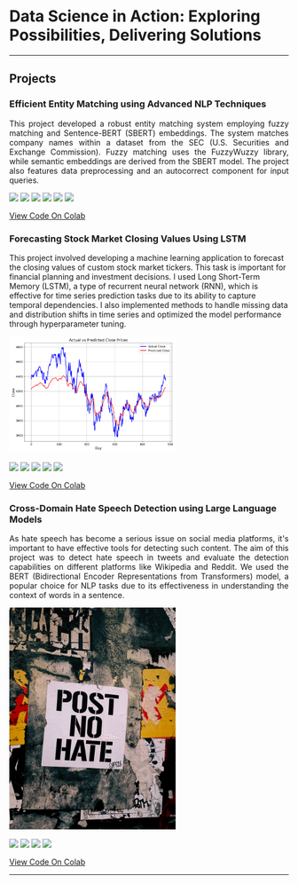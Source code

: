 # Data Science in Action: Exploring Possibilities, Delivering Solutions

<!-- Hello, I'm Aman Kumar, a Data Scientist with experience in Analytics, NLP, Machine Learning, and Computer Vision. -->
---
## Projects

### Efficient Entity Matching using Advanced NLP Techniques

<p align="justify">
This project developed a robust entity matching system employing fuzzy matching and Sentence-BERT (SBERT) embeddings. The system matches company names within a dataset from the SEC (U.S. Securities and Exchange Commission). Fuzzy matching uses the FuzzyWuzzy library, while semantic embeddings are derived from the SBERT model. The project also features data preprocessing and an autocorrect component for input queries.

</p>

<!-- <img src="images/stock_market.png?raw=true" width="300" /> -->

[![](https://img.shields.io/badge/Python-white?logo=Python)](#) [![](https://img.shields.io/badge/Pandas-150458?style=flat-square&logo=pandas&logoColor=white)](#) [![](https://img.shields.io/badge/Numpy-013243?style=flat-square&logo=numpy&logoColor=white)](#) 
[![](https://img.shields.io/badge/FuzzyWuzzy-white?style=flat&logo=python&logoColor=white)](#) [![](https://img.shields.io/badge/SBERT-white?style=flat&logo=python&logoColor=white)](#) [![](https://img.shields.io/badge/NLTK-white?style=flat&logo=python&logoColor=white)](#)



[View Code On Colab](https://colab.research.google.com/drive/1t5MmouTBZmaAR1MF1rUmaGd7kn3KIbRZ?usp=sharing)

### Forecasting Stock Market Closing Values Using LSTM

<p align="justify">

This project involved developing a machine learning application to forecast the closing values of custom stock market tickers. This task is important for financial planning and investment decisions. I used Long Short-Term Memory (LSTM), a type of recurrent neural network (RNN), which is effective for time series prediction tasks due to its ability to capture temporal dependencies. I also implemented methods to handle missing data and distribution shifts in time series and optimized the model performance through hyperparameter tuning.  

</p>

<img src="images/stock_market.png?raw=true" width="300" />

[![](https://img.shields.io/badge/Python-white?logo=Python)](#) [![](https://img.shields.io/badge/Jupyter-white?logo=Jupyter)](#) [![](https://img.shields.io/badge/PyTorch-white?logo=pytorch)](#) [![](https://img.shields.io/badge/Pandas-150458?style=flat-square&logo=pandas&logoColor=white)](#) [![](https://img.shields.io/badge/Numpy-013243?style=flat-square&logo=numpy&logoColor=white)](#)


[View Code On Colab](https://colab.research.google.com/drive/17QsMwJa1iUUcqNm6eo0RytCMvDJkstbO?usp=sharing)


### Cross-Domain Hate Speech Detection using Large Language Models

<p align="justify">
As hate speech has become a serious issue on social media platforms, it's important to have effective tools for detecting such content. The aim of this project was to detect hate speech in tweets and evaluate the detection capabilities on different platforms like Wikipedia and Reddit. We used the BERT (Bidirectional Encoder Representations from Transformers) model, a popular choice for NLP tasks due to its effectiveness in understanding the context of words in a sentence.

</p>

<img src="images/hatespeech.jpg?raw=true" width="300" />

[![](https://img.shields.io/badge/Python-white?logo=Python)](#) [![](https://img.shields.io/badge/Jupyter-white?logo=Jupyter)](#) [![](https://img.shields.io/badge/PyTorch-white?logo=pytorch)](#) [![](https://img.shields.io/badge/HuggingFace_Transformers-white?logo=huggingface)](#)

[View Code On Colab](https://colab.research.google.com/drive/1L2SPsmgDTo7ApWNrjHnoD8YSwIuQg43K?usp=sharing)

---

<!-- Add more projects in a similar manner -->

